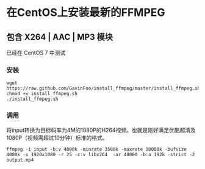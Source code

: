 # 在CentOS上安装最新的FFMPEG
## 包含 X264 | AAC | MP3 模块
已经在 CentOS 7 中测试

### 安装

```
wget https://raw.github.com/GavinFoo/install_ffmpeg/master/install_ffmpeg.sh
chmod +x install_ffmpeg.sh
./install_ffmpeg.sh
```

### 调用
将input转换为目标码率为4M的1080P的H264视频。也就是刚好满足优酷超清及1080P（视频需超过10分钟）标准的格式。

```
ffmpeg -i input -b:v 4000k -minrate 3500k -maxrate 10000k -bufsize 4000k -s 1920x1080 -r 25 -c:v libx264  -ar 48000 -b:a 192k -strict -2 output.mp4
```
